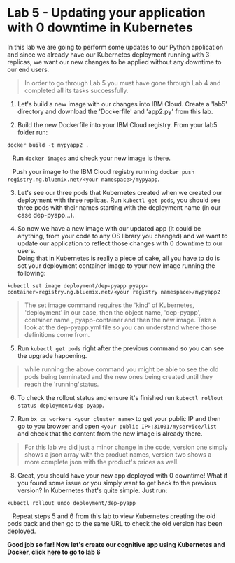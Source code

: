 # Lab 5 - Updating your application with 0 downtime in Kubernetes
In this lab we are going to perform some updates to our Python application and since we already have our Kubernetes deployment running with 3 replicas, we want our new changes to be applied without any downtime to our end users.
>In order to go through Lab 5 you must have gone through Lab 4 and completed all its tasks successfully.
1. Let's build a new image with our changes into IBM Cloud. Create a 'lab5' directory and download the 'Dockerfile' and 'app2.py' from this lab.

2. Build the new Dockerfile into your IBM Cloud registry. From your lab5 folder run:
```
docker build -t mypyapp2 .
```
&nbsp;&nbsp;&nbsp;Run `docker images` and check your new image is there.

&nbsp;&nbsp;&nbsp;Push your image to the IBM Cloud registry running `docker push registry.ng.bluemix.net/<your namespace>/mypyapp`.

3. Let's see our three pods that Kubernetes created when we created our deployment with three replicas. Run `kubectl get pods`, you should see three pods with their names starting with the deployment name (in our case dep-pyapp...).

4. So now we have a new image with our updated app (it could be anything, from your code to any OS library you changed) and we want to update our application to reflect those changes with 0 downtime to our users.<BR>
Doing that in Kubernetes is really a piece of cake, all you have to do is set your deployment container image to your new image running the following:
```
kubectl set image deployment/dep-pyapp pyapp-container=registry.ng.bluemix.net/<your registry namespace>/mypyapp2
```
>The set image command requires the 'kind' of Kubernetes, 'deployment' in our case, then the object name, 'dep-pyapp', container name , pyapp-container and then the new image. Take a look at the dep-pyapp.yml file so you can understand where those definitions come from.
5. Run `kubectl get pods` right after the previous command so you can see the upgrade happening.
>while running the above command you might be able to see the old pods being terminated and the new ones being created until they reach the 'running'status.

6. To check the rollout status and ensure it's finished run `kubectl rollout status deployment/dep-pyapp`.

7. Run `bx cs workers <your cluster name>` to get your public IP and then go to you browser and open `<your public IP>:31001/myservice/list` and check that the content from the new image is already there.
>For this lab we did just a minor change in the code, version one simply shows a json array with the product names, version two shows a more complete json with the product's prices as well.

8. Great, you should have your new app deployed with 0 downtime! What if you found some issue or you simply want to get back to the previous version? In Kubernetes that's quite simple. Just run:
```
kubectl rollout undo deployment/dep-pyapp
``` 
&nbsp;&nbsp;&nbsp;Repeat steps 5 and 6 from this lab to view Kubernetes creating the old pods back and then go to the same URL to check the old version has been deployed.

**Good job so far! Now let's create our cognitive app using Kubernetes and Docker, click [here](https://github.com/brunocfnba/docker-kubernetes-workshop/tree/master/lab6) to go to lab 6**
